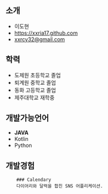 
## 소개

* 이도현
* https://xxria17.github.com
* xxrcy32@gmail.com

## 학력

* 도제원 초등학교 졸업
* 퇴계원 중학교 졸업
* 동화 고등학교 졸업
* 제주대학교 재학중


## 개발가능언어

* __JAVA__
* Kotlin
* Python

## 개발경험

        ### Calendary
        다이어리와 달력을 합친 SNS 어플리케이션.
